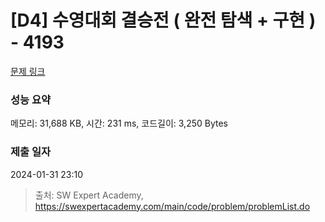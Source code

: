 # [D4] 수영대회 결승전 ( 완전 탐색 + 구현 ) - 4193 

[문제 링크](https://swexpertacademy.com/main/code/problem/problemDetail.do?contestProbId=AWKaG6_6AGQDFARV) 

### 성능 요약

메모리: 31,688 KB, 시간: 231 ms, 코드길이: 3,250 Bytes

### 제출 일자

2024-01-31 23:10



> 출처: SW Expert Academy, https://swexpertacademy.com/main/code/problem/problemList.do